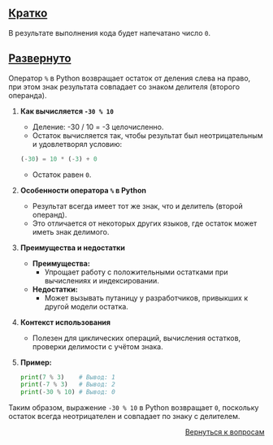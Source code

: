 ## <u>Кратко</u>

В результате выполнения кода будет напечатано число `0`.

## <u>Развернуто</u>

Оператор `%` в Python возвращает остаток от деления слева на право, при этом знак результата совпадает со знаком
делителя (второго операнда).

1. **Как вычисляется `-30 % 10`**
    - Деление: -30 / 10 = -3 целочисленно.
    - Остаток вычисляется так, чтобы результат был неотрицательным и удовлетворял условию:
    ```python
    (-30) = 10 * (-3) + 0
    ```
    - Остаток равен `0`.

2. **Особенности оператора `%` в Python**
    - Результат всегда имеет тот же знак, что и делитель (второй операнд).
    - Это отличается от некоторых других языков, где остаток может иметь знак делимого.

3. **Преимущества и недостатки**
    - **Преимущества:**
        - Упрощает работу с положительными остатками при вычислениях и индексировании.
    - **Недостатки:**
        - Может вызывать путаницу у разработчиков, привыкших к другой модели остатка.

4. **Контекст использования**
    - Полезен для циклических операций, вычисления остатков, проверки делимости с учётом знака.

5. **Пример:**
    ```python
    print(7 % 3)    # Вывод: 1
    print(-7 % 3)   # Вывод: 2
    print(-30 % 10) # Вывод: 0
    ```

Таким образом, выражение `-30 % 10` в Python возвращает `0`, поскольку остаток всегда неотрицателен и совпадает по знаку
с делителем.

<div align="right">

[Вернуться к вопросам](../Вопросы.md)

</div>
